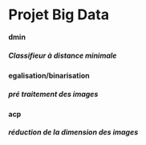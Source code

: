 # **Projet Big Data**
  
**dmin**
##### Classifieur à distance minimale
**egalisation/binarisation**
##### pré traitement des images
**acp**
##### réduction de la dimension des images
  
